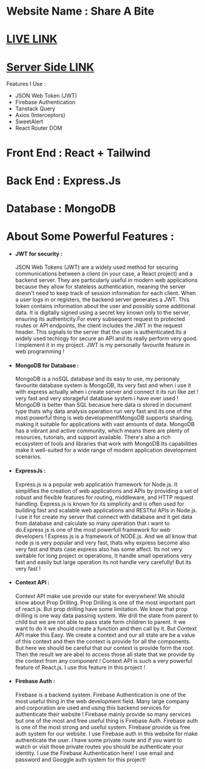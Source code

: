 
# Website Name : Share A Bite
# [LIVE LINK](https://share-a-bite-b0bdb.web.app)
# [Server Side LINK](https://github.com/PIYAS137/Share_A_Bite_Server_Side)


Features I Use :
- JSON Web Token (JWT)
- Firebase Authentication
- Tanstack Query
- Axios (Interceptors)
- SweetAlert
- React Router DOM
# Front End : React + Tailwind
# Back End : Express.Js
# Database : MongoDB



# About Some Powerful Features :
-   #### JWT for security :
    JSON Web Tokens (JWT) are a widely used method for securing communications between a client (in your case, a React project) and a backend server. They are particularly useful in modern web applications because they allow for stateless authentication, meaning the server doesn't need to keep track of session information for each client. When a user logs in or registers, the backend server generates a JWT. This token contains information about the user and possibly some additional data. It is digitally signed using a secret key known only to the server, ensuring its authenticity.For every subsequent request to protected routes or API endpoints, the client includes the JWT in the request header. This signals to the server that the user is authenticated.Its a widely used techlogy for secure an API and its really perform very good. I implement it in my project. JWT is my personally favourite feature in web programming !

-   #### MongoDB for Database :
    MongoDB is a noSQL database and its easy to use, my personaly favourite database system is MongoDB, Its very fast and when i use it with express actually when i create server and connect it its run like zet ! very fast and very storageful database system i have ever used ! MongoDB is better than SQL becasue here data is stored in document type thats why data analysis operation run very fast and its one of the most powerful thing is web development!MongoDB supports sharding, making it suitable for applications with vast amounts of data. MongoDB has a vibrant and active community, which means there are plenty of resources, tutorials, and support available. There's also a rich ecosystem of tools and libraries that work with MongoDB.Its capabilities make it well-suited for a wide range of modern application development scenarios.

-   #### ExpressJs :
    Express.js is a popular web application framework for Node.js. It simplifies the creation of web applications and APIs by providing a set of robust and flexible features for routing, middleware, and HTTP request handling. Express.js is known for its simplicity and is often used for building fast and scalable web applications and RESTful APIs in Node.js. I use it for create my server that connect with database and it get data from database and calculate so many operation that i want to do.Express js is one of the most powerfull framework for web developers ! Express js is a framework of NODE.js. And we all know that node js is very popular and very fast, thats why express become also very fast and thats case express also has some affect. Its not very switable for long project or operations, It handle small operations very fast and easily but large operation its not handle very carefully! But its very fast ! 

-   #### Context API :
    Context API make use provide our state for everywhere! We should know about Prop Drilling. Prop Drilling is one of the most important part of react.js. But prop drilling have some limitation. We know that prop drilling is one way data passinig system. We drill the state from parent to child but we are not able to pass state form children to parent. It we want to do it we should create a function and then call by it. But Context API make this Easy. We create a context and our all state are be a value of this context and then the context is provide for all the components. But here we should be careful that our context is provide form the root. Then the result we are abel to access those all state that we provide by the context from any component ! Context API is such a very powerful feature of React.js. I use this feature in this project !

-   #### Firebase Auth :
    Firebase is a backend system. Firebase Authentication is one of the most useful thing in the web development field. Many large company and corporation are used and using this backend services for authenticate their website ! Firebase mainly provide so many services but one of the most and free useful thing is Firebase Auth. Firebase auth is one of the most strong and useful system. Firebase provide us free auth system for our website. I use Firebase auth in this website for make authenticate the user. I have some private route and if you want to watch or visit those private routes you should be authenticate your identity. I use the Firebase Authentication here! I use email and password and Googgle auth system for this project!

